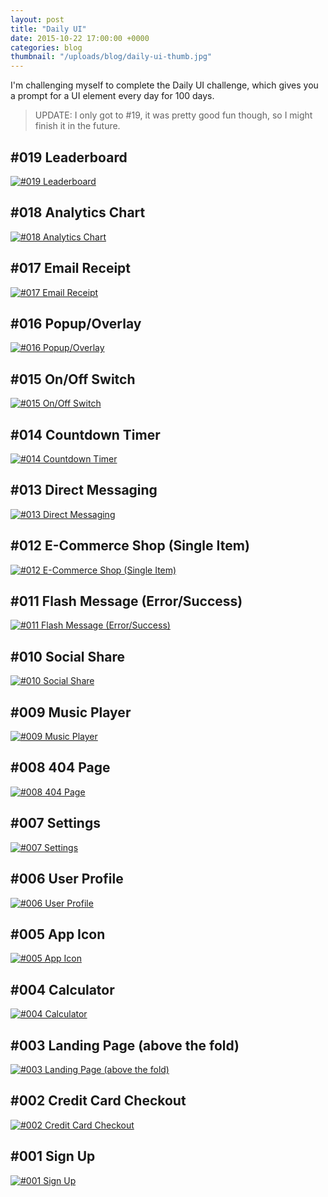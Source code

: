 ```yaml
---
layout: post
title: "Daily UI"
date: 2015-10-22 17:00:00 +0000
categories: blog
thumbnail: "/uploads/blog/daily-ui-thumb.jpg"
---
```


I'm challenging myself to complete the Daily UI challenge, which gives you a prompt for a UI element every day for 100 days.<!--more-->

>UPDATE: I only got to #19, it was pretty good fun though, so I might finish it in the future.

## #019 Leaderboard

[![#019 Leaderboard](/uploads/blog/daily-ui/019-Leaderboard.png)](/uploads/blog/daily-ui/019-Leaderboard.png)

## #018 Analytics Chart

[![#018 Analytics Chart](/uploads/blog/daily-ui/018-Analytics-Chart.png)](/uploads/blog/daily-ui/018-Analytics-Chart.png)

## #017 Email Receipt

[![#017 Email Receipt](/uploads/blog/daily-ui/017-Email-Receipt.png)](/uploads/blog/daily-ui/017-Email-Receipt.png)

## #016 Popup/Overlay

[![#016 Popup/Overlay](/uploads/blog/daily-ui/016-PopupOverlay.png)](/uploads/blog/daily-ui/016-PopupOverlay.png)

## #015 On/Off Switch

[![#015 On/Off Switch](/uploads/blog/daily-ui/015-OnOff-Switch.png)](/uploads/blog/daily-ui/015-OnOff-Switch.png)

## #014 Countdown Timer

[![#014 Countdown Timer](/uploads/blog/daily-ui/014-Countdown-Timer.png)](/uploads/blog/daily-ui/014-Countdown-Timer.png)

## #013 Direct Messaging

[![#013 Direct Messaging](/uploads/blog/daily-ui/013-Direct-Messaging.png)](/uploads/blog/daily-ui/013-Direct-Messaging.png)

## #012 E-Commerce Shop (Single Item)

[![#012 E-Commerce Shop (Single Item)](/uploads/blog/daily-ui/012-E-Commerce-Shop.png)](/uploads/blog/daily-ui/012-E-Commerce-Shop.png)

## #011 Flash Message (Error/Success)

[![#011 Flash Message (Error/Success)](/uploads/blog/daily-ui/011-Flash-Messages.png)](/uploads/blog/daily-ui/011-Flash-Messages.png)

## #010 Social Share

[![#010 Social Share](/uploads/blog/daily-ui/010-Social-Share.gif)](/uploads/blog/daily-ui/010-Social-Share.gif)

## #009 Music Player

[![#009 Music Player](/uploads/blog/daily-ui/009-Music-Player.png)](/uploads/blog/daily-ui/009-Music-Player.png)

## #008 404 Page

[![#008 404 Page](/uploads/blog/daily-ui/008-404-Page.png)](/uploads/blog/daily-ui/008-404-Page.png)

## #007 Settings

[![#007 Settings](/uploads/blog/daily-ui/007-Settings.png)](/uploads/blog/daily-ui/007-Settings.png)

## #006 User Profile

[![#006 User Profile](/uploads/blog/daily-ui/006-User-Profile.png)](/uploads/blog/daily-ui/006-User-Profile.png)

## #005 App Icon

[![#005 App Icon](/uploads/blog/daily-ui/005-App-Icon.png)](/uploads/blog/daily-ui/005-App-Icon.png)

## #004 Calculator

[![#004 Calculator](/uploads/blog/daily-ui/004-Calculator.png)](/uploads/blog/daily-ui/004-Calculator.png)

## #003 Landing Page (above the fold)

[![#003 Landing Page (above the fold)](/uploads/blog/daily-ui/003-Landing-Page.png)](/uploads/blog/daily-ui/003-Landing-Page.png)

## #002 Credit Card Checkout

[![#002 Credit Card Checkout](/uploads/blog/daily-ui/002-Credit-Card-Checkout.png)](/uploads/blog/daily-ui/002-Credit-Card-Checkout.png)

## #001 Sign Up

[![#001 Sign Up](/uploads/blog/daily-ui/001-Sign-Up.png)](/uploads/blog/daily-ui/001-Sign-Up.png)